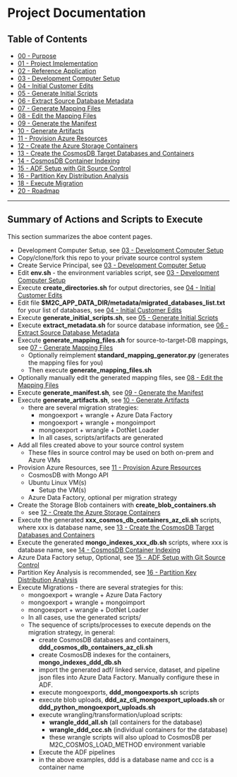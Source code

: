 # Project Documentation

## Table of Contents

- [00 - Purpose](00_purpose.md)
- [01 - Project Implementation](01_project_implementation.md)
- [02 - Reference Application](02_reference_application.md)
- [03 - Development Computer Setup](03_development_computer_setup.md)
- [04 - Initial Customer Edits](04_initial_customer_edits.md)
- [05 - Generate Initial Scripts](05_generate_initial_scripts.md)
- [06 - Extract Source Database Metadata](06_extract_source_database_metadata.md)
- [07 - Generate Mapping Files](07_generate_mapping_files.md)
- [08 - Edit the Mapping Files](08_edit_the_mapping_files.md)
- [09 - Generate the Manifest](09_generate_the_manifest.md)
- [10 - Generate Artifacts](10_generate_artifacts.md)
- [11 - Provision Azure Resources](11_provision_azure_resources.md)
- [12 - Create the Azure Storage Containers](12_create_the_azure_storage_containers.md)
- [13 - Create the CosmosDB Target Databases and Containers](13_create_the_cosmosdb_target_databases_and_containers.md)
- [14 - CosmosDB Container Indexing](14_cosmosdb_container_indexing.md)
- [15 - ADF Setup with Git Source Control](15_adf_setup_with_git_source_control.md)
- [16 - Partition Key Distribution Analysis](16_pk_distribution.md)
- [18 - Execute Migration](18_execute_migration.md)
- [20 - Roadmap](20_roadmap.md)

---

## Summary of Actions and Scripts to Execute

This section summarizes the aboe content pages.

- Development Computer Setup, see [03 - Development Computer Setup](03_development_computer_setup.md)
- Copy/clone/fork this repo to your private source control system
- Create Service Principal, see [03 - Development Computer Setup](03_development_computer_setup.md)
- Edit **env.sh** - the environment variables script, see [03 - Development Computer Setup](03_development_computer_setup.md)
- Execute **create_directories.sh** for output directories, see [04 - Initial Customer Edits](04_initial_customer_edits.md)
- Edit file **$M2C_APP_DATA_DIR/metadata/migrated_databases_list.txt** for your list of databases, see [04 - Initial Customer Edits](04_initial_customer_edits.md)
- Execute **generate_initial_scripts.sh**, see [05 - Generate Initial Scripts](05_generate_initial_scripts.md)
- Execute **extract_metadata.sh** for source database information, see [06 - Extract Source Database Metadata](06_extract_source_database_metadata.md)
- Execute **generate_mapping_files.sh** for source-to-target-DB mappings, see [07 - Generate Mapping Files](07_generate_mapping_files.md)
  - Optionally reimplement **standard_mapping_generator.py** (generates the mapping files for you)
  - Then execute **generate_mapping_files.sh**
- Optionally manually edit the generated mapping files, see [08 - Edit the Mapping Files](08_edit_the_mapping_files.md)
- Execute **generate_manifest.sh**, see [09 - Generate the Manifest](09_generate_the_manifest.md)
- Execute **generate_artifacts.sh**, see [10 - Generate Artifacts](10_generate_artifacts.md)
  - there are several migration strategies:
    - mongoexport + wrangle + Azure Data Factory
    - mongoexport + wrangle + mongoimport
    - mongoexport + wrangle + DotNet Loader
    - In all cases, scripts/artifacts are generated 
- Add all files created above to your source control system 
  - These files in source control may be used on both on-prem and Azure VMs
- Provision Azure Resources, see [11 - Provision Azure Resources](11_provision_azure_resources.md)
  - CosmosDB with Mongo API
  - Ubuntu Linux VM(s)
    - Setup the VM(s)
  - Azure Data Factory, optional per migration strategy 
- Create the Storage Blob containers with **create_blob_containers.sh**
  - see [12 - Create the Azure Storage Containers](12_create_the_azure_storage_containers.md)
- Execute the generated **xxx_cosmos_db_containers_az_cli.sh** scripts, where xxx is database name, see [13 - Create the CosmosDB Target Databases and Containers](13_create_the_cosmosdb_target_databases_and_containers.md)
- Execute the generated **mongo_indexes_xxx_db.sh** scripts, where xxx is database name, see [14 - CosmosDB Container Indexing](14_cosmosdb_container_indexing.md)
- Azure Data Factory setup, Optional, see [15 - ADF Setup with Git Source Control](15_adf_setup_with_git_source_control.md)
- Partition Key Analysis is recommended, see [16 - Partition Key Distribution Analysis](16_pk_distribution.md)
- Execute Migrations - there are several strategies for this:
  - mongoexport + wrangle + Azure Data Factory
  - mongoexport + wrangle + mongoimport
  - mongoexport + wrangle + DotNet Loader
  - In all cases, use the generated scripts/
  - The sequence of scripts/processes to execute depends on the migration strategy, in general:
    - create CosmosDB databases and containers, **ddd_cosmos_db_containers_az_cli.sh**
    - create CosmosDB indexes for the containers, **mongo_indexes_ddd_db.sh**
    - import the generated adf/ linked service, dataset, and pipeline json files into Azure Data Factory.  Manually configure these in ADF.
    - execute mongoexports, **ddd_mongoexports.sh** scripts
    - execute blob uploads, **ddd_az_cli_mongoexport_uploads.sh** or **ddd_python_mongoexport_uploads.sh**
    - execute wrangling/transformation/upload scripts:
      - **wrangle_ddd_all.sh** (all containers for the database)
      - **wrangle_ddd_ccc.sh** (individual containers for the database)
      - these wrangle scripts will also upload to CosmosDB per M2C_COSMOS_LOAD_METHOD environment variable
    - Execute the ADF pipelines
    - in the above examples, ddd is a database name and ccc is a container name

